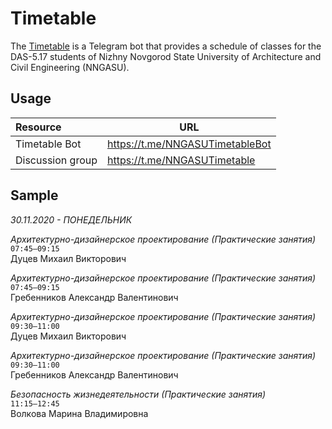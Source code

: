 # Timetable

The [Timetable](https://t.me/NNGASUTimetableBot) is a Telegram bot that provides a schedule of classes for the DAS-5.17 students of Nizhny Novgorod State University of Architecture and Civil Engineering (NNGASU).

## Usage

Resource | URL
:- | --
Timetable Bot | https://t.me/NNGASUTimetableBot
Discussion group | https://t.me/NNGASUTimetable

## Sample

*30.11.2020 - ПОНЕДЕЛЬНИК*

*Архитектурно-дизайнерское проектирование (Практические занятия)*\
```07:45–09:15```\
Дуцев Михаил Викторович

*Архитектурно-дизайнерское проектирование (Практические занятия)*\
```07:45–09:15```\
Гребенников Александр Валентинович

*Архитектурно-дизайнерское проектирование (Практические занятия)*\
```09:30–11:00```\
Дуцев Михаил Викторович

*Архитектурно-дизайнерское проектирование (Практические занятия)*\
```09:30–11:00```\
Гребенников Александр Валентинович

*Безопасность жизнедеятельности (Практические занятия)*\
```11:15–12:45```\
Волкова Марина Владимировна
